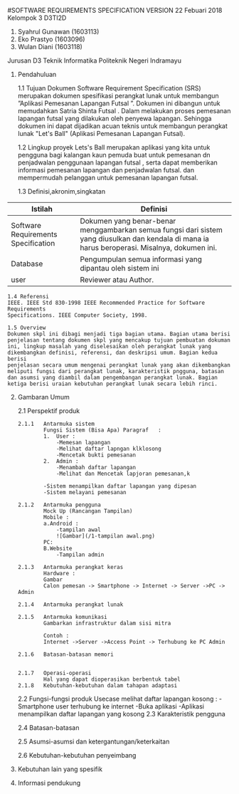 #SOFTWARE REQUIREMENTS SPECIFICATION
VERSION
22 Febuari 2018
Kelompok 3 D3TI2D
1. Syahrul Gunawan (1603113)
2. Eko Prastyo (1603096)
3. Wulan Diani (1603118)

Jurusan D3 Teknik Informatika 
Politeknik Negeri Indramayu



1.	Pendahuluan
	
	1.1	Tujuan
			Dokumen Software Requirement Specification (SRS) merupakan 
		dokumen spesifikasi perangkat lunak untuk membangun ”Aplikasi Pemesanan Lapangan 
		Futsal ”. Dokumen ini dibangun untuk memudahkan Satria Shinta Futsal .
		Dalam melakukan proses pemesanan lapangan futsal yang dilakukan oleh penyewa lapangan.
		Sehingga dokumen ini dapat dijadikan acuan teknis untuk
		membangun perangkat lunak "Let's Ball" (Aplikasi Pemesanan Lapangan Futsal). 

	1.2	Lingkup proyek
			Lets's Ball merupakan aplikasi yang kita untuk pengguna bagi
		kalangan kaun pemuda  buat untuk pemesanan dn penjadwalan penggunaan lapangan futsal , serta dapat memberikan informasi pemesanan lapangan dan penjadwalan futsal. dan mempermudah pelanggan untuk pemesanan lapangan futsal.
		

	1.3	Definisi,akronim,singkatan
		
| Istilah                             | Definisi                                                                                                                                       |
|-------------------------------------|------------------------------------------------------------------------------------------------------------------------------------------------|
| Software Requirements Specification | Dokumen yang benar-benar menggambarkan semua fungsi dari sistem yang diusulkan dan kendala di mana ia harus beroperasi. Misalnya, dokumen ini. |
| Database                            | Pengumpulan semua informasi yang dipantau oleh sistem ini                                                                                      |
| user                                | Reviewer atau Author.  

	1.4 Referensi 
	IEEE. IEEE Std 830-1998 IEEE Recommended Practice for Software Requirements 
	Specifications. IEEE Computer Society, 1998.

	1.5 Overview 
	Dokumen skpl ini dibagi menjadi tiga bagian utama. Bagian utama berisi penjelasan tentang dokumen skpl yang mencakup tujuan pembuatan dokuman ini, lingkup masalah yang diselesaikan oleh perangkat lunak yang dikembangkan definisi, referensi, dan deskripsi umum. Bagian kedua berisi
	penjelasan secara umum mengenai perangkat lunak yang akan dikembangkan meliputi fungsi dari perangkat lunak, karakteristik pngguna, batasan dan asumsi yang diambil dalam pengembangan perangkat lunak. Bagian ketiga berisi uraian kebutuhan perangkat lunak secara lebih rinci.

2.	Gambaran Umum

	2.1	Perspektif produk

		2.1.1	Antarmuka sistem
				Fungsi Sistem (Bisa Apa) Paragraf	:
				1.	User :
					-Memesan lapangan
					-Melihat daftar lapngan klklosong
					-Mencetak bukti pemesanan
				2.	Admin :
					-Menambah daftar lapangan
					-Melihat dan Mencetak lapjoran pemesanan,k

				-Sistem menampilkan daftar lapangan yang dipesan
				-Sistem melayani pemesanan

		2.1.2	Antarmuka pengguna
				Mock Up (Rancangan Tampilan)
				Mobile : 
				a.Android :
					-tampilan awal 
					![Gambar](/1-tampilan awal.png)
				PC:
				B.Website
					-Tampilan admin
	
		2.1.3	Antarmuka perangkat keras
				Hardware :
				Gambar 
				Calon pemesan -> Smartphone -> Internet -> Server ->PC -> Admin
	
		2.1.4	Antarmuka perangkat lunak
					
		2.1.5	Antarmuka komunikasi
				Gambarkan infrastruktur dalam sisi mitra

				Contoh :
				Internet ->Server ->Access Point -> Terhubung ke PC Admin

		2.1.6	Batasan-batasan memori
				

		2.1.7	Operasi-operasi
				Hal yang dapat dioperasikan berbentuk tabel
		2.1.8	Kebutuhan-kebutuhan dalam tahapan adaptasi

	2.2	Fungsi-fungsi produk
		Usecase melihat daftar lapangan kosong :
		-Smartphone user terhubung ke internet
		-Buka aplikasi
		-Aplikasi menampilkan daftar lapangan yang kosong
	2.3	Karakteristik pengguna

	2.4	Batasan-batasan

	2.5	Asumsi-asumsi dan ketergantungan/keterkaitan

	2.6	Kebutuhan-kebutuhan penyeimbang

3.	Kebutuhan lain yang spesifik

4.	Informasi pendukung
	